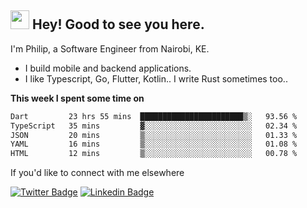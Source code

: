 <h2><img src="https://slackmojis.com/emojis/3643-cool-doge/download" width="30"/> Hey! Good to see you here.</h2>

<p>I'm Philip, a Software Engineer from Nairobi, KE. 

- I build mobile and backend applications.
- I like Typescript, Go, Flutter, Kotlin.. I write Rust sometimes too..</p>

**This week I spent some time on**
<!--START_SECTION:waka-->

```txt
Dart         23 hrs 55 mins  ███████████████████████▒░   93.56 %
TypeScript   35 mins         ▓░░░░░░░░░░░░░░░░░░░░░░░░   02.34 %
JSON         20 mins         ▒░░░░░░░░░░░░░░░░░░░░░░░░   01.33 %
YAML         16 mins         ▒░░░░░░░░░░░░░░░░░░░░░░░░   01.08 %
HTML         12 mins         ▒░░░░░░░░░░░░░░░░░░░░░░░░   00.78 %
```

<!--END_SECTION:waka-->

If you'd like to connect with me elsewhere

[![Twitter Badge](https://img.shields.io/badge/-Twitter-1ca0f1?style=flat-square&labelColor=1ca0f1&logo=twitter&logoColor=white&link=https://twitter.com/_diogorodrigues)](https://twitter.com/kimathiphil)  [![Linkedin Badge](https://img.shields.io/badge/-LinkedIn-blue?style=flat-square&logo=Linkedin&logoColor=white&link=https://www.linkedin.com/in/philip-kimathi-2604a9114/)](https://www.linkedin.com/in/philip-kimathi-2604a9114/)
